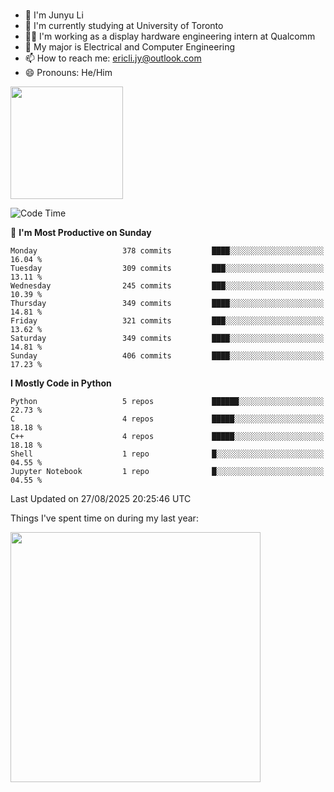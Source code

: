 ### 
- 👨 I'm Junyu Li
- 📖 I'm currently studying at University of Toronto
- 🧑‍💻 I'm working as a display hardware engineering intern at Qualcomm
- 🌱 My major is Electrical and Computer Engineering
- 📫 How to reach me: ericli.jy@outlook.com
- 😄 Pronouns: He/Him

<p align="left">  
  <img height="180em" src="https://github-readme-stats-sigma-five-48.vercel.app/api?username=ericjyli&theme=tokyonight&show_icons=true&count_private=true&include_orgs=true" />
<!--  <img height="180em" src="https://github-readme-stats-sigma-five-48.vercel.app/api/top-langs/?username=ericjyli&theme=tokyonight&count_private=true&include_orgs=true&include_orgs=true&layout=compact" /> -->
</p>

<!--START_SECTION:waka-->
![Code Time](http://img.shields.io/badge/Code%20Time-509%20hrs%204%20mins-blue)

📅 **I'm Most Productive on Sunday** 

```text
Monday                   378 commits         ████░░░░░░░░░░░░░░░░░░░░░   16.04 % 
Tuesday                  309 commits         ███░░░░░░░░░░░░░░░░░░░░░░   13.11 % 
Wednesday                245 commits         ███░░░░░░░░░░░░░░░░░░░░░░   10.39 % 
Thursday                 349 commits         ████░░░░░░░░░░░░░░░░░░░░░   14.81 % 
Friday                   321 commits         ███░░░░░░░░░░░░░░░░░░░░░░   13.62 % 
Saturday                 349 commits         ████░░░░░░░░░░░░░░░░░░░░░   14.81 % 
Sunday                   406 commits         ████░░░░░░░░░░░░░░░░░░░░░   17.23 % 
```


**I Mostly Code in Python** 

```text
Python                   5 repos             ██████░░░░░░░░░░░░░░░░░░░   22.73 % 
C                        4 repos             █████░░░░░░░░░░░░░░░░░░░░   18.18 % 
C++                      4 repos             █████░░░░░░░░░░░░░░░░░░░░   18.18 % 
Shell                    1 repo              █░░░░░░░░░░░░░░░░░░░░░░░░   04.55 % 
Jupyter Notebook         1 repo              █░░░░░░░░░░░░░░░░░░░░░░░░   04.55 % 
```




 Last Updated on 27/08/2025 20:25:46 UTC
<!--END_SECTION:waka-->

<p> Things I've spent time on during my last year: </p>
<img height="400em" src="https://github-readme-stats-git-master-ericjyli.vercel.app/api/wakatime?username=ericjyli&layout=compact&theme=tokyonight" />

<!--
Here are some ideas to get you started:

- 🔭 I’m currently working on ...
- 🌱 I’m currently learning ...
- 👯 I’m looking to collaborate on ...
- 🤔 I’m looking for help with ...
- 💬 Ask me about ...
- 📫 How to reach me: ...
- 😄 Pronouns: ...
- ⚡ Fun fact: ...
-->
